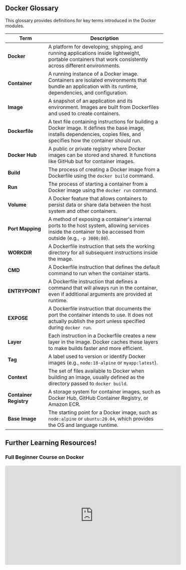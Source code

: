 ## Docker Glossary

  This glossary provides definitions for key terms introduced in the Docker modules.

| Term | Description |
|------|-------------|
| **Docker** | A platform for developing, shipping, and running applications inside lightweight, portable containers that work consistently across different environments. |
| **Container** | A running instance of a Docker image. Containers are isolated environments that bundle an application with its runtime, dependencies, and configuration. |
| **Image** | A snapshot of an application and its environment. Images are built from Dockerfiles and used to create containers. |
| **Dockerfile** | A text file containing instructions for building a Docker image. It defines the base image, installs dependencies, copies files, and specifies how the container should run. |
| **Docker Hub** | A public or private registry where Docker images can be stored and shared. It functions like GitHub but for container images. |
| **Build** | The process of creating a Docker image from a Dockerfile using the `docker build` command. |
| **Run** | The process of starting a container from a Docker image using the `docker run` command. |
| **Volume** | A Docker feature that allows containers to persist data or share data between the host system and other containers. |
| **Port Mapping** | A method of exposing a container's internal ports to the host system, allowing services inside the container to be accessed from outside (e.g., `-p 3000:80`). |
| **WORKDIR** | A Dockerfile instruction that sets the working directory for all subsequent instructions inside the image. |
| **CMD** | A Dockerfile instruction that defines the default command to run when the container starts. |
| **ENTRYPOINT** | A Dockerfile instruction that defines a command that will always run in the container, even if additional arguments are provided at runtime. |
| **EXPOSE** | A Dockerfile instruction that documents the port the container intends to use. It does not actually publish the port unless specified during `docker run`. |
| **Layer** | Each instruction in a Dockerfile creates a new layer in the image. Docker caches these layers to make builds faster and more efficient. |
| **Tag** | A label used to version or identify Docker images (e.g., `node:18-alpine` or `myapp:latest`). |
| **Context** | The set of files available to Docker when building an image, usually defined as the directory passed to `docker build`. |
| **Container Registry** | A storage system for container images, such as Docker Hub, GitHub Container Registry, or Amazon ECR. |
| **Base Image** | The starting point for a Docker image, such as `node:alpine` or `ubuntu:20.04`, which provides the OS and language runtime. |

## Further Learning Resources!

### Full Beginner Course on Docker
<iframe width="560" height="315" src="https://www.youtube.com/embed/3c-iBn73dDE?si=3xT6M9OeeScAnr_v" title="YouTube video player" frameborder="0" allow="accelerometer; autoplay; clipboard-write; encrypted-media; gyroscope; picture-in-picture; web-share" referrerpolicy="strict-origin-when-cross-origin" allowfullscreen></iframe>
